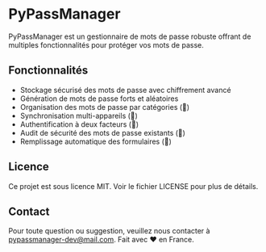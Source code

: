 # PyPassManager

PyPassManager est un gestionnaire de mots de passe robuste offrant de multiples fonctionnalités pour protéger vos mots de passe.

## Fonctionnalités

- Stockage sécurisé des mots de passe avec chiffrement avancé
- Génération de mots de passe forts et aléatoires
- Organisation des mots de passe par catégories (🚧)
- Synchronisation multi-appareils (🚧)
- Authentification à deux facteurs (🚧)
- Audit de sécurité des mots de passe existants (🚧)
- Remplissage automatique des formulaires (🚧)

## Licence

Ce projet est sous licence MIT. Voir le fichier LICENSE pour plus de détails.

## Contact

Pour toute question ou suggestion, veuillez nous contacter à pypassmanager-dev@mail.com. 
Fait avec ❤️ en France.
